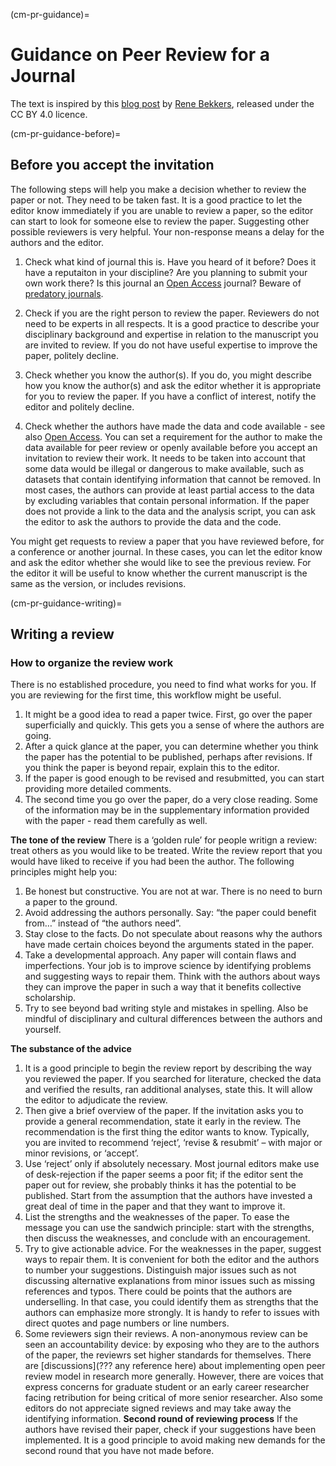 (cm-pr-guidance)=
# Guidance on Peer Review for a Journal


The text is inspired by this [blog post](https://renebekkers.wordpress.com/2020/06/24/how-to-review-a-paper/) by [Rene Bekkers](https://research.vu.nl/en/persons/rene-bekkers), released under the CC BY 4.0 licence.


(cm-pr-guidance-before)=
## Before you accept the invitation

The following steps will help you make a decision whether to review the paper or not.
They need to be taken fast. 
It is a good practice to let the editor know immediately if you are unable to review a paper, so the editor can start to look for someone else to review the paper. 
Suggesting other possible reviewers is very helpful. 
Your non-response means a delay for the authors and the editor.

1. Check what kind of journal this is. 
Have you heard of it before?
Does it have a reputaiton in your discipline?
Are you planning to submit your own work there? 
Is this journal an [Open Access](https://the-turing-way.netlify.app/reproducible-research/open/open-access.html) journal?
Beware of [predatory journals](https://predatoryjournals.com/journals/).

1. Check if you are the right person to review the paper. 
Reviewers do not need to be experts in all respects. 
It is a good practice to describe your disciplinary background and expertise in relation to the manuscript you are invited to review.
If you do not have useful expertise to improve the paper, politely decline.

1. Check whether you know the author(s). 
If you do, you might describe how you know the author(s) and ask the editor whether it is appropriate for you to review the paper.
If you have a conflict of interest, notify the editor and politely decline. 

1. Check whether the authors have made the data and code available - see also [Open Access](https://the-turing-way.netlify.app/reproducible-research/open/open-access.html).
You can set a requirement for the author to make the data available for peer review or openly available before you accept an invitation to review their work. 
It needs to be taken into account that some data  would be illegal or dangerous to make available, such as datasets that contain identifying information that cannot be removed. 
In most cases, the authors can provide at least partial access to the data by excluding variables that contain personal information.
If the paper does not provide a link to the data and the analysis script, you can ask the editor to ask the authors to provide the data and the code. 

You might get requests to review a paper that you have reviewed before, for a conference or another journal. 
In these cases, you can let the editor know and ask the editor whether she would like to see the previous review. 
For the editor it will be useful to know whether the current manuscript is the same as the version, or includes revisions.

(cm-pr-guidance-writing)=
## Writing a review

### How to organize the review work

There is no established procedure, you need to find what works for you. 
If you are reviewing for the first time, this workflow might be useful.
1. It might be a good idea to read a paper twice. 
First, go over the paper superficially and quickly. This gets you a sense of where the authors are going. 
2. After a quick glance at the paper, you can determine whether you think the paper has the potential to be published, perhaps after revisions. 
If you think the paper is beyond repair, explain this to the editor.
3. If the paper is good enough to be revised and resubmitted, you can start providing more detailed comments. 
3. The second time you go over the paper, do a very close reading. 
Some of the information may be in the supplementary information provided with the paper - read them carefully as well.

**The tone of the review**
There is a ‘golden rule’ for people writign a review: treat others as you would like to be treated. 
Write the review report that you would have liked to receive if you had been the author. 
The following principles might help you:
1. Be honest but constructive. 
You are not at war. 
There is no need to burn a paper to the ground.
2. Avoid addressing the authors personally. 
Say: “the paper could benefit from…” instead of “the authors need”.
3. Stay close to the facts. 
Do not speculate about reasons why the authors have made certain choices beyond the arguments stated in the paper.
4. Take a developmental approach. 
Any paper will contain flaws and imperfections. 
Your job is to improve science by identifying problems and suggesting ways to repair them. 
Think with the authors about ways they can improve the paper in such a way that it benefits collective scholarship. 
5. Try to see beyond bad writing style and mistakes in spelling. 
Also be mindful of disciplinary and cultural differences between the authors and yourself.

**The substance of the advice**
1. It is a good principle to begin the review report by describing the way you reviewed the paper. 
If you searched for literature, checked the data and verified the results, ran additional analyses, state this. 
It will allow the editor to adjudicate the review.
2. Then give a brief overview of the paper. 
If the invitation asks you to provide a general recommendation, state it early in the review.
The recommendation is the first thing the editor wants to know.
Typically, you are invited to recommend ‘reject’, ‘revise & resubmit’ – with major or minor revisions, or ‘accept’. 
3. Use ‘reject’ only if absolutely necessary.
Most journal editors make use of desk-rejection if the paper seems a poor fit; if the editor sent the paper out for review, she probably thinks it has the potential to be published.
Start from the assumption that the authors have invested a great deal of time in the paper and that they want to improve it. 
4. List the strengths and the weaknesses of the paper. 
To ease the message you can use the sandwich principle: start with the strengths, then discuss the weaknesses, and conclude with an encouragement.
5. Try to give actionable advice. 
For the weaknesses in the paper, suggest ways to repair them. 
It is convenient for both the editor and the authors to number your suggestions.
Distinguish major issues such as not discussing alternative explanations from minor issues such as missing references and typos. 
There could be points that the authors are underselling. 
In that case, you could identify them as strengths that the authors can emphasize more strongly.
It is handy to refer to issues with direct quotes and page numbers or line numbers. 
6. Some reviewers sign their reviews. 
A non-anonymous review can be seen an accountability device: by exposing who they are to the authors of the paper, the reviewrs set higher standards for themselves.
There are [discussions](??? any reference here) about implementing open peer review model in research more generally.
However, there are voices that express concerns for graduate student or an early career researcher facing retribution for being critical of more senior researcher.
Also some editors do not appreciate signed reviews and may take away the identifying information.
**Second round of reviewing process**
If the authors have revised their paper, check if your suggestions have been implemented. 
It is a good principle to avoid making new demands for the second round that you have not made before. 


